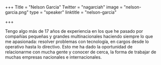 ﻿+++
Title = "Nelson Garcia"
Twitter = "nagarciah"
image = "nelson-garcia.png"
type = "speaker"
linktitle = "nelson-garcia"

+++

Tengo algo más de 17 años de experiencia en los que he pasado por compañías pequeñas y grandes multinacionales haciendo siempre lo que me apasionada: resolver problemas con tecnología, en cargos desde lo operativo hasta lo directivo. Esto me ha dado la oportunidad de relacionarme con mucha gente y conocer de cerca, la forma de trabajar de muchas empresas nacionales e internacionales.